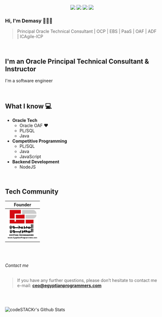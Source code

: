 <!--
<h1 align= "center"><b> Ahmed El-Demasy </b></h1>
</br> 
</br>


<img align="right" width="400" height="400" src="https://instagram.feoh3-1.fna.fbcdn.net/v/t51.2885-15/e35/72767618_530543940843085_5872510229440679720_n.jpg?_nc_ht=instagram.feoh3-1.fna.fbcdn.net&_nc_cat=101&_nc_ohc=QePZ0N-eHRoAX_hftNl&oh=08407c6056b3380fc09d01f51ed9729c&oe=5F30A1C4">
-->

<p align="center">
    <a href="https://twitter.com/demasy"><img src="https://img.shields.io/badge/twitter-%231FA1F1?style=flat&logo=twitter&logoColor=white"/></a>
    <a href="https://www.linkedin.com/in/demasy"><img src="https://img.shields.io/badge/linkedin-%230177B5?style=flat&logo=linkedin&logoColor=white"/></a>
    <a href="https://www.youtube.com/c/demasy"><img src="https://img.shields.io/badge/youtube-%23FF0000?style=flat&logo=youtube&logoColor=white"/></a>
    <a href="https://www.instagram.com/demasy"><img src="https://img.shields.io/badge/instagram-%23E4415F?style=flat&logo=instagram&logoColor=white"/></a>
</p>


### Hi, I'm Demasy 👨🏻‍💻
> Principal Oracle Technical Consultant | OCP | EBS | PaaS | OAF | ADF | ICAgile-ICP

</br>

## I'm an Oracle Principal Technical Consultant & Instructor
I'm a software engineer

</br>

## What I know :computer:
- **Oracle Tech**
	- Oracle OAF ❤️
	- PL/SQL
	- Java
- **Competitive Programming**
	- PL/SQL
	- Java
    - JavaScript
- **Backend Development**
	- NodeJS
    
</br>

## Tech Community
|Founder|
|---------|
|<a href="www.egyptianprogrammers.com"><img src="https://github.com/demasy/demasy/blob/master/images/ep_logo.jpg" height="100px"></a> |


</br> </br>
###### Contact me
> If you have any further questions, please don’t hesitate to contact me e-mail: **ceo@egyptianprogrammers.com**


</br> </br>

<img align="left" alt="codeSTACKr's Github Stats" src="https://github-readme-stats.vercel.app/api?username=demasy&show_icons=true&hide_border=true" />





<!--
**demasy/demasy** is a ✨ _special_ ✨ repository because its `README.md` (this file) appears on your GitHub profile.

Here are some ideas to get you started:

- 🔭 I’m currently working on ...
- 🌱 I’m currently learning ...
- 👯 I’m looking to collaborate on ...
- 🤔 I’m looking for help with ...
- 💬 Ask me about ...
- 📫 How to reach me: ...
- 😄 Pronouns: ...
- ⚡ Fun fact: ...
-->
